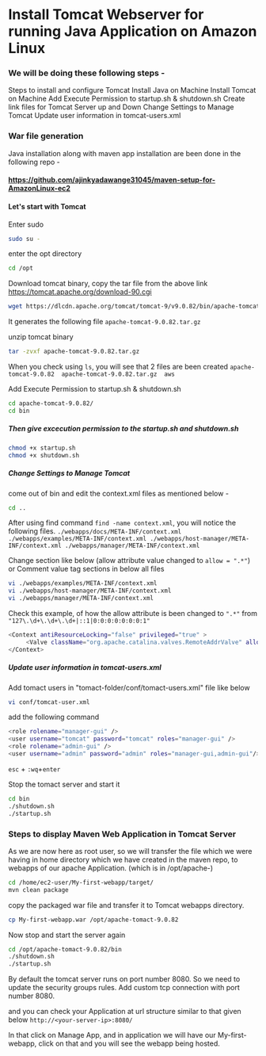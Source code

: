 # Install Tomcat Webserver for running Java Application on Amazon Linux

### We will be doing these following steps -
Steps to install and configure Tomcat
Install Java on Machine
Install Tomcat on Machine
Add Execute Permission to startup.sh & shutdown.sh
Create link files for Tomcat Server up and Down
Change Settings to Manage Tomcat
Update user information in tomcat-users.xml

### War file generation
Java installation along with maven app installation are been done in the following repo -
#### https://github.com/ajinkyadawange31045/maven-setup-for-AmazonLinux-ec2

#### Let's start with Tomcat
Enter sudo 
```bash
sudo su -
```

enter the opt directory 
```bash
cd /opt
```

Download tomcat binary, copy the tar file from the above link https://tomcat.apache.org/download-90.cgi
```bash
wget https://dlcdn.apache.org/tomcat/tomcat-9/v9.0.82/bin/apache-tomcat-9.0.82.tar.gz
```

It generates the following file
`apache-tomcat-9.0.82.tar.gz`

unzip tomcat binary
```bash
tar -zvxf apache-tomcat-9.0.82.tar.gz
```

When you check using `ls`, you will see that 2 files are been created
`apache-tomcat-9.0.82  apache-tomcat-9.0.82.tar.gz  aws`

Add Execute Permission to startup.sh & shutdown.sh
```bash
cd apache-tomcat-9.0.82/
cd bin
```

##### Then give excecution permission to the startup.sh and shutdown.sh
```bash
chmod +x startup.sh
chmod +x shutdown.sh
```

##### Change Settings to Manage Tomcat
come out of bin and edit the context.xml files as mentioned below -
```bash
cd ..
```

After using find command `find -name context.xml`, you will notice the following files.
`
./webapps/docs/META-INF/context.xml
./webapps/examples/META-INF/context.xml
./webapps/host-manager/META-INF/context.xml
./webapps/manager/META-INF/context.xml
`

Change <Valve> section like below (allow attribute value changed to `allow = ".*"`)
or
Comment value tag sections in below all files
```bash
vi ./webapps/examples/META-INF/context.xml
vi ./webapps/host-manager/META-INF/context.xml
vi ./webapps/manager/META-INF/context.xml
```

Check this example, of how the allow attribute is been changed to `".*"` from `"127\.\d+\.\d+\.\d+|::1|0:0:0:0:0:0:0:1"`
```bash
<Context antiResourceLocking="false" privileged="true" >
     <Valve className="org.apache.catalina.valves.RemoteAddrValve" allow=".*" />
</Context>
```


##### Update user information in tomcat-users.xml
Add tomact users in "tomact-folder/conf/tomact-users.xml" file like below 
```bash
vi conf/tomcat-user.xml
```

add the following command
```bash
<role rolename="manager-gui" />
<user username="tomcat" password="tomcat" roles="manager-gui" />
<role rolename="admin-gui" />
<user username="admin" password="admin" roles="manager-gui,admin-gui"/>
```
`esc` + `:wq`+`enter`

Stop the tomact server and start it
```bash
cd bin
./shutdown.sh
./startup.sh
```



### Steps to display Maven Web Application in Tomcat Server
As we are now here as root user, so we will transfer the file which we were having in home directory which we have created in the maven repo, to webapps of our apache Application. (which is in /opt/apache-)
```bash
cd /home/ec2-user/My-first-webapp/target/
mvn clean package
```
copy the packaged war file and transfer it to Tomcat webapps directory.
```bash
cp My-first-webapp.war /opt/apache-tomact-9.0.82
```

Now stop and start the server again
```bash
cd /opt/apache-tomact-9.0.82/bin
./shutdown.sh
./startup.sh
```

By default the tomcat server runs on port number 8080. So we need to update the security groups rules. Add custom tcp connection with port number 8080.

and you can check your Application at url structure similar to that given below
`http://<your-server-ip>:8080/`

In that click on Manage App, and in application we will have our My-first-webapp, click on that and you will see the webapp being hosted.





